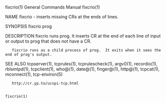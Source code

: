 fixcrio(1)                                                    General Commands Manual                                                   fixcrio(1)

NAME
       fixcrio - inserts missing CRs at the ends of lines.

SYNOPSIS
       fixcrio prog

DESCRIPTION
       fixcrio runs prog.  It inserts CR at the end of each line of input or output to prog that does not have a CR.

       fixcrio runs as a child process of prog.  It exits when it sees the end of prog's output.

SEE ALSO
       tcpserver(1),  tcprules(1),  tcprulescheck(1),  argv0(1),  recordio(1), rblsmtpd(1), tcpclient(1), who@(1), date@(1), finger@(1), http@(1),
       tcpcat(1), mconnect(1), tcp-environ(5)

       http://cr.yp.to/ucspi-tcp.html

                                                                                                                                        fixcrio(1)
